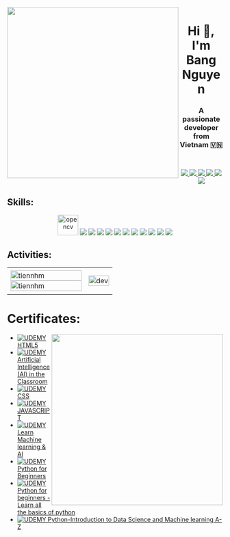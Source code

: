 <img align="left" width="400" src="https://github.githubassets.com/images/modules/profile/profile-first-repo.svg">
<h1 align="center">Hi 👋, I'm Bang Nguyen</h1>
<p align="center">
  <h3 align="center">A passionate developer from Vietnam 🇻🇳 </h3>
</p>



<br />



<p align="center">
  <a href="https://www.linkedin.com/in/bang-nguyen-87a505180/" target="_blank">
    <img src="https://img.icons8.com/fluent/48/000000/linkedin.png"/>
  </a>
  <a href="https://www.facebook.com/bangnguyen2612/" alt="Facebook">
    <img src="https://img.icons8.com/fluent/48/000000/facebook-new.png" target="_blank" />
  </a> 
  <a href="https://github.com/BangNguyenDong" alt="Github">
    <img src="https://img.icons8.com/fluent/48/000000/github.png"/>
  </a> 
  <a href="https://www.youtube.com/channel/UCfYIFhHcsJCaKmrWXnl5OQQ" alt="Youtube channel" target="_blank" >
    <img src="https://img.icons8.com/fluent/48/000000/youtube-play.png"/>
  </a>
  <a href="https://www.kaggle.com/mrbang2612" alt="Kaggle" target="_blank" >
    <img src="https://img.icons8.com/windows/48/000000/kaggle.png"/>
  </a>
  <a href="mailto:bang.nguyen2612@gmail.com" alt="Email">
    <img src="https://img.icons8.com/fluent/48/000000/mailing.png"/>
  </a>
</p>

## Skills:
<p align="center">
  <img src="https://www.vectorlogo.zone/logos/opencv/opencv-icon.svg" alt="opencv" width="48" height="48"/> 
  <img src="https://img.icons8.com/color/48/000000/microsoft-sql-server.png"/>
  <img src="https://img.icons8.com/color/48/000000/mysql-logo.png"/>
  <img src="https://img.icons8.com/color/48/000000/mongodb.png"/>
  <img src="https://img.icons8.com/fluent/48/000000/matlab.png"/>
  <img src="https://img.icons8.com/color/48/000000/git.png"/>
  <img src="https://img.icons8.com/color/48/000000/github-2.png"/>
  <img src="https://img.icons8.com/color/48/000000/visual-studio-code-2019.png"/>
  <img src="https://img.icons8.com/color/48/null/visual-studio--v2.png"/>
  <img src="https://img.icons8.com/dusk/48/000000/anaconda.png"/>
  <img src="https://img.icons8.com/fluent/48/000000/spyder-ide.png"/>
  <img src="https://img.icons8.com/color/48/000000/trello.png"/>
</p>

## Activities:

<table style="width:100%;">
  <tr>
    <td>
      <img src="https://github-readme-stats.vercel.app/api/top-langs/?username=tiennhm&bg_color=FFFFFF00&text_color=179fa3&layout=compact&hide=CSS&langs_count=10&custom_title=Top%20ngôn%20ngữ%20được%20dùng" alt="tiennhm" width="100%"/>
      <img src="https://github-readme-stats.vercel.app/api?username=tiennhm&bg_color=FFFFFF00&text_color=179fa3&show_icons=true&count_private=true&include_all_commits=true&custom_title=Hoạt%20động%20trên%20Github" alt="tiennhm" width="100%"/>
    </td>
    <td>
      <p align="center"> 
        <img src="https://cdn.dribbble.com/users/1059583/screenshots/4171367/coding-freak.gif" alt="dev" width="100%"/>
      </p>
    </td>
  </tr>
</table>

# Certificates:

<img align="right" width="400" src="https://github.githubassets.com/images/modules/profile/profile-joined-github.svg">

- [![UDEMY](https://img.shields.io/badge/Udemy-EC5252?style=for-the-badge&logo=Udemy&logoColor=white)HTML5](https://udemy-certificate.s3.amazonaws.com/pdf/UC-5b80214d-74c0-493c-995c-e8252b11d98f.pdf)
-  [![UDEMY](https://img.shields.io/badge/Udemy-EC5252?style=for-the-badge&logo=Udemy&logoColor=white) Artificial Intelligence (AI) in the Classroom
](https://udemy-certificate.s3.amazonaws.com/pdf/UC-6db6eba3-c692-40bc-9117-5e2d9e9ac28d.pdf)
-  [![UDEMY](https://img.shields.io/badge/Udemy-EC5252?style=for-the-badge&logo=Udemy&logoColor=white)CSS ](https://udemy-certificate.s3.amazonaws.com/pdf/UC-48e10862-d987-41a9-b071-1421c0941035.pdf)
-  [![UDEMY](https://img.shields.io/badge/Udemy-EC5252?style=for-the-badge&logo=Udemy&logoColor=white)JAVASCRIPT](https://udemy-certificate.s3.amazonaws.com/pdf/UC-adbc15c8-942e-4bef-8ec3-b014464d5229.pdf)
-  [![UDEMY](https://img.shields.io/badge/Udemy-EC5252?style=for-the-badge&logo=Udemy&logoColor=white)
Learn Machine learning & AI](https://udemy-certificate.s3.amazonaws.com/pdf/UC-913f0325-ce59-4b22-8807-33540672347c.pdf)
-  [![UDEMY](https://img.shields.io/badge/Udemy-EC5252?style=for-the-badge&logo=Udemy&logoColor=white)Python for Beginners
](https://udemy-certificate.s3.amazonaws.com/pdf/UC-1df97014-307b-4cbb-a01e-696074ca5792.pdf)
-  [![UDEMY](https://img.shields.io/badge/Udemy-EC5252?style=for-the-badge&logo=Udemy&logoColor=white)
Python for beginners - Learn all the basics of python
](https://udemy-certificate.s3.amazonaws.com/pdf/UC-f7703da7-afed-4c36-8fd1-67253bffc3fc.pdf)
-  [![UDEMY](https://img.shields.io/badge/Udemy-EC5252?style=for-the-badge&logo=Udemy&logoColor=white)
Python-Introduction to Data Science and Machine learning A-Z
](https://udemy-certificate.s3.amazonaws.com/pdf/UC-445e5697-4e2e-4f2b-8235-3bbc854c424a.pdf)

